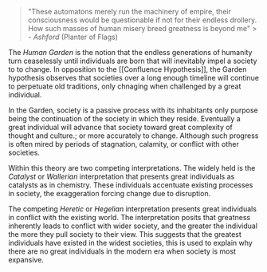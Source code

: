 > "These automatons merely run the machinery of empire, their consciousness would be questionable if not for their endless drollery. How such masses of human misery breed greatness is beyond me"
		> - *Ashford* (Planter of Flags)

The *Human Garden* is the notion that the endless generations of humanity turn ceaselessly until individuals are born that will inevitably impel a society to to change. In opposition to the [[Confluence Hypothesis]], the Garden hypothesis observes that societies over a long enough timeline will continue to perpetuate old traditions, only chnaging when challenged by a great individual.

In the Garden, society is a passive process with its inhabitants only purpose being the continuation of the society in which they reside. Eventually a great individual will advance that society toward great complexity of thought and culture.; or more accurately to change. Although such progress is often mired by periods of stagnation, calamity, or conflict with other societies. 

Within this theory are two competing interpretations. The widely held is the *Catalyst* or *Wallerian* interpretation that presents great individuals as catalysts as in chemistry. These individuals accentuate existing processes in society, the exaggeration forcing change due to disruption.  

The competing *Heretic* or *Hegelian* interpretation presents great individuals in conflict with the existing world. The interpretation posits that greatness inherently leads to conflict with wider society, and the greater the individual the more they pull society to their view. This suggests that the greatest individuals have existed in the widest societies, this is used to explain why there are no great individuals in the modern era when society is most expansive.